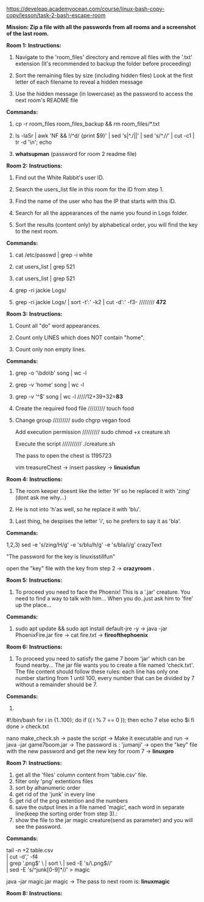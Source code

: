 https://develeap.academyocean.com/course/linux-bash-copy-copy/lesson/task-2-bash-escape-room

**Mission: Zip a file with all the passwords from all rooms and a screenshot of the last room.**



**Room 1:**
**Instructions:**
1) Navigate to the 'room_files' directory and remove all files with the '.txt' extension (It's recommended to backup the folder before proceeding)
   
2) Sort the remaining files by size (including hidden files) Look at the first letter of each filename to reveal a hidden message

3) Use the hidden message (in lowercase) as the password to access the next room's README file

**Commands:**

1) cp -r room_files room_files_backup && rm room_files/*.txt

2) ls -laSr | awk 'NF && !/^d/ {print $9}' | sed 's|^\./||' | sed 's/^\.//' | cut -c1 | tr -d '\n'; echo

3) **whatsupman** (password for room 2 readme file)

   

**Room 2:**
**Instructions:**

1) Find out the White Rabbit's user ID. 

2) Search the users_list file in this room for the ID from step 1.

3) Find the name of the user who has the IP that starts with this ID. 

4) Search for all the appearances of the name you found in Logs folder.

5) Sort the results (content only) by alphabetical order, you will find the key to the next room.

**Commands:**

1) cat /etc/passwd | grep -i white 

2) cat users_list | grep 521

3) cat users_list | grep 521

4) grep -ri jackie Logs/

5) grep -ri jackie Logs/ | sort -t':' -k2 | cut -d':' -f3-        //////// **472**



**Room 3:**
**Instructions:**

1) Count all "do" word appearances.
   
2) Count only LINES which does NOT contain "home".

3) Count only non empty lines.

**Commands:**

1) grep -o '\bdo\b' song | wc -l

2) grep -v 'home' song | wc -l

3) grep -v '^$' song | wc -l            /////12+39+32=**83**

4) Create the required food file /////////   touch food
5) 
   Change group ///////// sudo chgrp vegan food
   
   Add execution permission ///////// sudo chmod +x creature.sh
   
   Execute the script ////////// ./creature.sh
   
   The pass to open the chest is 1195723
   
   vim treasureChest -> insert passkey -> **linuxisfun**


   
 **Room 4:**
**Instructions:**  

1)  The room keeper doesnt like the letter 'H' so he replaced it with 'zing' (dont ask me why...)

2) He is not into 'h'as well, so he replace it with 'blu'.

3) Last thing, he despises the letter 'i', so he prefers to say it as 'bla'.

**Commands:**   

1,2,3) sed -e 's/zing/H/g' -e 's/blu/h/g' -e 's/bla/i/g' crazyText

"The password for the key is linuxisstillfun"

open the "key" file with the key from step 2 -> **crazyroom** .



 **Room 5:**
**Instructions:**  

1) To proceed you need to face the Phoenix! This is a '.jar' creature.
You need to find a way to talk with him...
When you do..just ask him to 'fire' up the place...

**Commands:**   

1) sudo apt update && sudo apt install default-jre -y -> java -jar PhoenixFire.jar fire -> cat fire.txt -> **fireofthephoenix**



  **Room 6:**
**Instructions:**  

1) To proceed you need to satisfy the game 7 boom 'jar' which can be found nearby...
The jar file wants you to create a file named 'check.txt'. 
The file content should follow these rules:
each line has only one number starting from 1 until 100,
every number that can be divided by 7 without a remainder should be 7.

**Commands:** 

1)
#!/bin/bash
for i in {1..100}; do
  if (( i % 7 == 0 )); then
    echo 7
  else
    echo $i
  fi
done > check.txt

nano make_check.sh -> paste the script -> Make it executable and run -> java -jar game7boom.jar -> The password is : 'jumanji' -> open the "key" file with the new password and get the new key for room 7 -> **linuxpro**



  **Room 7:**
**Instructions:** 

1. get all the 'files' column content from 'table.csv' file.
2. filter only 'png' extentions files
3. sort by alhanumeric order
4. get rid of the 'junk' in every line
5. get rid of the png extention and the numbers
6. save the output lines in a file named 'magic', each word in separate line(keep the sorting order from step 3).:
7. show the file to the jar magic creature(send as parameter) and you will see the password.

**Commands:** 

tail -n +2 table.csv \
  | cut -d',' -f4 \
  | grep '\.png$' \
  | sort \
  | sed -E 's/\.png$//' \
  | sed -E 's/^junk[0-9]*//' > magic

java -jar magic.jar magic -> The pass to next room is: **linuxmagic**



  **Room 8:**
**Instructions:** 

   



   








